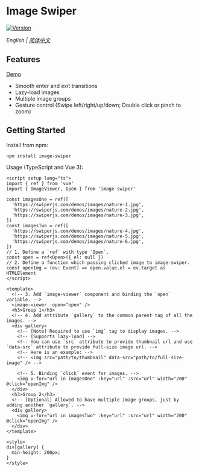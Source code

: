 # Image Swiper

[![Version](https://img.shields.io/npm/v/image-swiper)](https://www.npmjs.com/package/image-swiper)

*English | [简体中文](README.zh-cn.md)*

## Features

[Demo](https://edsuns.github.io/image-swiper)

- Smooth enter and exit transitions
- Lazy-load images
- Multiple image groups
- Gesture control (Swipe left/right/up/down; Double click or pinch to zoom)

## Getting Started

Install from npm:

```bash
npm install image-swiper
```

Usage (TypeScript and Vue 3):

```vue
<script setup lang="ts">
import { ref } from 'vue'
import { ImageViewer, Open } from 'image-swiper'

const imagesOne = ref([
  'https://swiperjs.com/demos/images/nature-1.jpg',
  'https://swiperjs.com/demos/images/nature-2.jpg',
  'https://swiperjs.com/demos/images/nature-3.jpg',
])
const imagesTwo = ref([
  'https://swiperjs.com/demos/images/nature-4.jpg',
  'https://swiperjs.com/demos/images/nature-5.jpg',
  'https://swiperjs.com/demos/images/nature-6.jpg',
])
// 1. Define a `ref` with type `Open`.
const open = ref<Open>({ el: null })
// 2. Define a function which passing clicked image to image-swiper.
const openImg = (ev: Event) => open.value.el = ev.target as HTMLElement
</script>

<template>
  <!-- 3. Add `image-viewer` component and binding the `open` variable. -->
  <image-viewer :open="open" />
  <h3>Group 1</h3>
  <!-- 4. Add attribute `gallery` to the common parent tag of all the images. -->
  <div gallery>
    <!-- [Note] Required to use `img` tag to display images. -->
    <!-- [Supports lazy-load] -->
    <!-- You can use `src` attribute to provide thumbnail url and use `data-src` attribute to provide full-size image url. -->
    <!-- Here is an example: -->
    <!-- <img src="path/to/thumbnail" data-src="path/to/full-size-image" /> -->

    <!-- 5. Binding `click` event for images. -->
    <img v-for="url in imagesOne" :key="url" :src="url" width="200" @click="openImg" />
  </div>
  <h3>Group 2</h3>
  <!-- [Optional] Allowed to have multiple image groups, just by adding another `gallery`. -->
  <div gallery>
    <img v-for="url in imagesTwo" :key="url" :src="url" width="200" @click="openImg" />
  </div>
</template>

<style>
div[gallery] {
  min-height: 200px;
}
</style>
```
